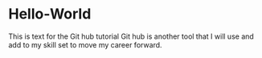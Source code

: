# Hello-World
This is text for the Git hub tutorial
Git hub is another tool that I will use and add to my skill set to move my career forward.
